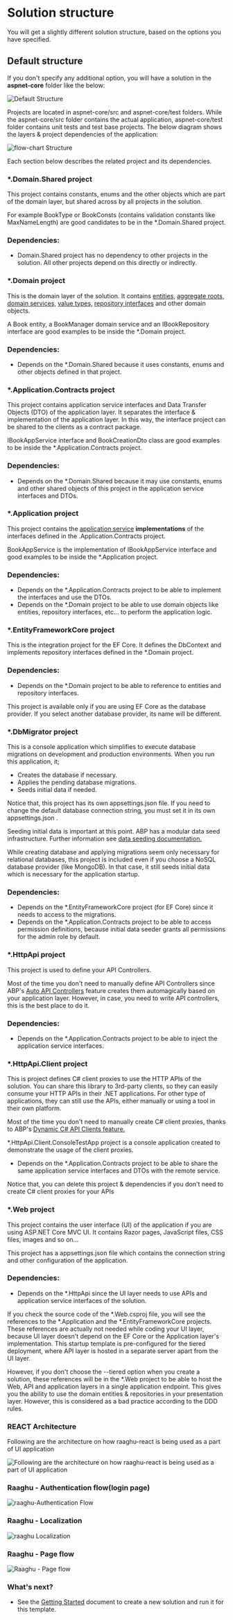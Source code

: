 Solution structure
==================

You will get a slightly different solution structure, based on the options you have specified.

Default structure
-----------------

If you don't specify any additional option, you will have a solution in the **aspnet-core** folder like the below:

![Default Structure](./images/defaultStructure.png)

Projects are located in aspnet-core/src and aspnet-core/test folders. While the aspnet-core/src folder contains the actual application, aspnet-core/test folder contains unit tests and test base projects. The below diagram shows the layers & project dependencies of the application:

![flow-chart Structure](./images/flow-chart.jpg)

Each section below describes the related project and its dependencies.

### \*.Domain.Shared project

This project contains constants, enums and the other objects which are part of the domain layer, but shared across by all projects in the solution.

For example BookType or BookConsts (contains validation constants like MaxNameLength) are good candidates to be in the \*.Domain.Shared project.

### Dependencies:

* Domain.Shared project has no dependency to other projects in the solution. All other projects depend on this directly or indirectly.

### \*.Domain project

This is the domain layer of the solution. It contains [entities,](https://docs.abp.io/en/abp/latest/Entities) [aggregate roots,](https://docs.abp.io/en/abp/latest/Entities) [domain services,](https://docs.abp.io/en/abp/latest/Domain-Services) [value types,](https://docs.abp.io/en/abp/latest/Value-Types) [repository interfaces](https://docs.abp.io/en/abp/latest/Repositories) and other domain objects.

A Book entity, a BookManager domain service and an IBookRepository interface are good examples to be inside the \*.Domain project.

### Dependencies:

* Depends on the \*.Domain.Shared because it uses constants, enums and other objects defined in that project.

### \*.Application.Contracts project

This project contains application service interfaces and Data Transfer Objects (DTO) of the application layer. It separates the interface & implementation of the application layer. In this way, the interface project can be shared to the clients as a contract package.

IBookAppService interface and BookCreationDto class are good examples to be inside the \*.Application.Contracts project.

### Dependencies:

* Depends on the \*.Domain.Shared because it may use constants, enums and other shared objects of this project in the application service interfaces and DTOs.

### \*.Application project

This project contains the [application service](https://docs.abp.io/en/abp/latest/Application-Services) **implementations** of the interfaces defined in the .Application.Contracts project.

BookAppService is the implementation of IBookAppService interface and good examples to be inside the \*.Application project.

### Dependencies:

* Depends on the \*.Application.Contracts project to be able to implement the interfaces and use the DTOs.
* Depends on the \*.Domain project to be able to use domain objects like entities, repository interfaces, etc... to perform the application logic.

### \*.EntityFrameworkCore project

This is the integration project for the EF Core. It defines the DbContext and implements repository interfaces defined in the \*.Domain project.

### Dependencies:

* Depends on the \*.Domain project to be able to reference to entities and repository interfaces.

This project is available only if you are using EF Core as the database provider. If you select another database provider, its name will be different.

### \*.DbMigrator project

This is a console application which simplifies to execute database migrations on development and production environments. When you run this application, it;

* Creates the database if necessary.
* Applies the pending database migrations.
* Seeds initial data if needed.

Notice that, this project has its own appsettings.json file. If you need to change the default database connection string, you must set it in its own appsettings.json .

Seeding initial data is important at this point. ABP has a modular data seed infrastructure. Further information see [data seeding documentation.](https://docs.abp.io/en/abp/latest/Data-Seeding)

While creating database and applying migrations seem only necessary for relational databases, this project is included even if you choose a NoSQL database provider (like MongoDB). In that case, it still seeds initial data which is necessary for the application startup.

### Dependencies:

* Depends on the \*.EntityFrameworkCore project (for EF Core) since it needs to access to the migrations.
* Depends on the \*.Application.Contracts project to be able to access permission definitions, because initial data seeder grants all permissions for the admin role by default.

### \*.HttpApi project

This project is used to define your API Controllers.

Most of the time you don't need to manually define API Controllers since ABP's [Auto API Controllers](https://docs.abp.io/en/abp/latest/API/Auto-API-Controllers) feature creates them automagically based on your application layer. However, in case, you need to write API controllers, this is the best place to do it.

### Dependencies:

* Depends on the \*.Application.Contracts project to be able to inject the application service interfaces.

### \*.HttpApi.Client project

This is project defines C# client proxies to use the HTTP APIs of the solution. You can share this library to 3rd-party clients, so they can easily consume your HTTP APIs in their .NET applications. For other type of applications, they can still use the APIs, either manually or using a tool in their own platform.

Most of the time you don't need to manually create C# client proxies, thanks to ABP's [Dynamic C# API Clients feature.](https://docs.abp.io/en/abp/latest/API/Dynamic-CSharp-API-Clients)

\*.HttpApi.Client.ConsoleTestApp project is a console application created to demonstrate the usage of the client proxies.

* Depends on the \*.Application.Contracts project to be able to share the same application service interfaces and DTOs with the remote service.

Notice that, you can delete this project & dependencies if you don't need to create C# client proxies for your APIs

### \*.Web project

This project contains the user interface (UI) of the application if you are using ASP.NET Core MVC UI. It contains Razor pages, JavaScript files, CSS files, images and so on...

This project has a appsettings.json file which contains the connection string and other configuration of the application.

### Dependencies:

* Depends on the \*.HttpApi since the UI layer needs to use APIs and application service interfaces of the solution.

If you check the source code of the \*.Web.csproj file, you will see the references to the \*.Application and the \*.EntityFrameworkCore projects. These references are actually not needed while coding your UI layer, because UI layer doesn't depend on the EF Core or the Application layer's implementation. This startup template is pre-configured for the tiered deployment, where API layer is hosted in a separate server apart from the UI layer.

However, if you don't choose the \--tiered option when you create a solution, these references will be in the \*.Web project to be able to host the Web, API and application layers in a single application endpoint. This gives you the ability to use the domain entities & repositories in your presentation layer. However, this is considered as a bad practice according to the DDD rules.

### REACT Architecture

Following are the architecture on how raaghu-react is being used as a part of UI application

![Following are the architecture on how raaghu-react is being used as a part of UI application](Assets/images/raaghu-architecture.jpg)

### Raaghu - Authentication flow(login page)

![raaghu-Authentication Flow](./images/raaghuAuthenticationFlow.jpg)

### Raaghu - Localization

![raaghu Localization](./images/raaghuLocalization.jpg)

### Raaghu - Page flow

![Raaghu - Page flow](./images/raaghuPageFlow.jpg)

### What's next?

* See the [Getting Started](Getting-Started.html) document to create a new solution and run it for this template.
